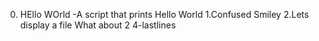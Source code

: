 0. HEllo WOrld -A script that prints Hello World
1.Confused Smiley
2.Lets display a file
What about 2
4-lastlines

